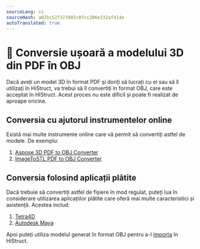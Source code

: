 ```yaml
---
sourceLang: cs
sourceHash: a02bc52f373985c8fcc206e332af414e
autoTranslated: true
---
```


# 🔄 Conversie ușoară a modelului 3D din PDF în OBJ
Dacă aveți un model 3D în format PDF și doriți să lucrați cu el sau să îl utilizați în HiStruct, va trebui să îl convertiți în format OBJ, care este acceptat în HiStruct. Acest proces nu este dificil și poate fi realizat de aproape oricine.

## Conversia cu ajutorul instrumentelor online
Există mai multe instrumente online care vă permit să convertiți astfel de modele. De exemplu:

1. [Aspose 3D PDF to OBJ Converter](https://products.aspose.app/3d/conversion/pdf-to-obj)
2. [ImageToSTL PDF to OBJ Converter](https://imagetostl.com/convert/file/pdf/to/obj)

## Conversia folosind aplicații plătite
Dacă trebuie să convertiți astfel de fișiere în mod regulat, puteți lua în considerare utilizarea aplicațiilor plătite care oferă mai multe caracteristici și asistență. Acestea includ:

1. [Tetra4D](https://tetra4d.com/)
2. [Autodesk Maya](https://www.autodesk.com/products/maya)


Apoi puteți utiliza modelul generat în format OBJ pentru a-l [importa](importObj.md) în HiStruct.